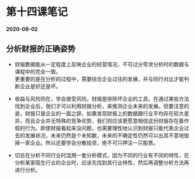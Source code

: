 # 第十四课笔记

#### 2020-08-02

## 分析财报的正确姿势

+ 财报数据能从一定程度上反映企业的经营情况，不可过分苛求分析时的数据与课程中的完全一致。<br/>更重要的是在分析的过程中，需要综合企业过往的发展，并与同行对比才能判断企业是好还是坏。

+ 收益与风险同在，学会接受风险。财报是排除坏企业的工具，在通过某些方法找到企业后，我们才可以利用财报分析，来推测企业未来的发展。但要注意的是，财报只是企业的一面之辞，如果发现财报上的数据跟行业平均存在较大差异，而且企业并无特殊的竞争优势，我们则应该更愿意相信这份财报存在着作假的行为。即使财报看起来没问题，也需要理性地认识到财报只能代表企业过去的发展状况，未来仍然是个未知数，未来的不确定性仍然可以出其不意地毁掉一家企业。所以还要学会分散投资，绝不可只押注一只股票。

+ 切忌在分析不同行业时混用一套分析模式，因为不同的行业有不同的特性，在分析某家陌生行业的企业时，应该先找到其行业特性，然后再调整分析方法再进行分析。